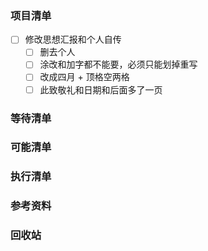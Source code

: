 ### 项目清单

- [ ] 修改思想汇报和个人自传
  - [ ] 删去个人
  - [ ] 涂改和加字都不能要，必须只能划掉重写
  - [ ] 改成四月 + 顶格空两格
  - [ ] 此致敬礼和日期和后面多了一页

### 等待清单

### 可能清单

### 执行清单

### 参考资料

### 回收站

